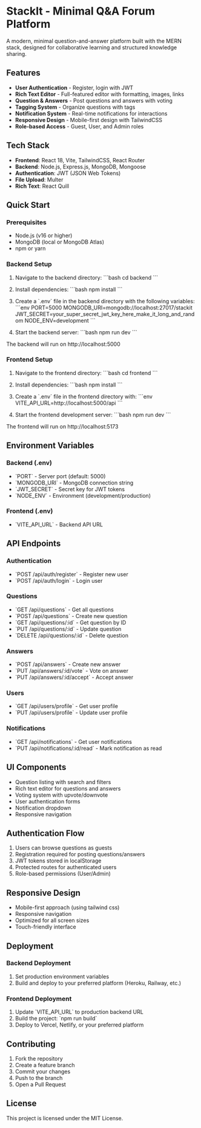 # StackIt - Minimal Q&A Forum Platform

A modern, minimal question-and-answer platform built with the MERN stack, designed for collaborative learning and structured knowledge sharing.

##  Features

- **User Authentication** - Register, login with JWT
- **Rich Text Editor** - Full-featured editor with formatting, images, links
- **Question & Answers** - Post questions and answers with voting
- **Tagging System** - Organize questions with tags
- **Notification System** - Real-time notifications for interactions
- **Responsive Design** - Mobile-first design with TailwindCSS
- **Role-based Access** - Guest, User, and Admin roles

##  Tech Stack

- **Frontend**: React 18, Vite, TailwindCSS, React Router
- **Backend**: Node.js, Express.js, MongoDB, Mongoose
- **Authentication**: JWT (JSON Web Tokens)
- **File Upload**: Multer
- **Rich Text**: React Quill

##  Quick Start

### Prerequisites

- Node.js (v16 or higher)
- MongoDB (local or MongoDB Atlas)
- npm or yarn

### Backend Setup

1. Navigate to the backend directory:
\`\`\`bash
cd backend
\`\`\`

2. Install dependencies:
\`\`\`bash
npm install
\`\`\`

3. Create a \`.env\` file in the backend directory with the following variables:
\`\`\`env
PORT=5000
MONGODB_URI=mongodb://localhost:27017/stackit
JWT_SECRET=your_super_secret_jwt_key_here_make_it_long_and_random
NODE_ENV=development
\`\`\`

4. Start the backend server:
\`\`\`bash
npm run dev
\`\`\`

The backend will run on http://localhost:5000

### Frontend Setup

1. Navigate to the frontend directory:
\`\`\`bash
cd frontend
\`\`\`

2. Install dependencies:
\`\`\`bash
npm install
\`\`\`

3. Create a \`.env\` file in the frontend directory with:
\`\`\`env
VITE_API_URL=http://localhost:5000/api
\`\`\`

4. Start the frontend development server:
\`\`\`bash
npm run dev
\`\`\`

The frontend will run on http://localhost:5173

##  Environment Variables

### Backend (.env)
- \`PORT\` - Server port (default: 5000)
- \`MONGODB_URI\` - MongoDB connection string
- \`JWT_SECRET\` - Secret key for JWT tokens
- \`NODE_ENV\` - Environment (development/production)

### Frontend (.env)
- \`VITE_API_URL\` - Backend API URL

##  API Endpoints

### Authentication
- \`POST /api/auth/register\` - Register new user
- \`POST /api/auth/login\` - Login user

### Questions
- \`GET /api/questions\` - Get all questions
- \`POST /api/questions\` - Create new question
- \`GET /api/questions/:id\` - Get question by ID
- \`PUT /api/questions/:id\` - Update question
- \`DELETE /api/questions/:id\` - Delete question

### Answers
- \`POST /api/answers\` - Create new answer
- \`PUT /api/answers/:id/vote\` - Vote on answer
- \`PUT /api/answers/:id/accept\` - Accept answer

### Users
- \`GET /api/users/profile\` - Get user profile
- \`PUT /api/users/profile\` - Update user profile

### Notifications
- \`GET /api/notifications\` - Get user notifications
- \`PUT /api/notifications/:id/read\` - Mark notification as read

##  UI Components

- Question listing with search and filters
- Rich text editor for questions and answers
- Voting system with upvote/downvote
- User authentication forms
- Notification dropdown
- Responsive navigation

##  Authentication Flow

1. Users can browse questions as guests
2. Registration required for posting questions/answers
3. JWT tokens stored in localStorage
4. Protected routes for authenticated users
5. Role-based permissions (User/Admin)

##  Responsive Design

- Mobile-first approach (using tailwind css)
- Responsive navigation
- Optimized for all screen sizes
- Touch-friendly interface

##  Deployment

### Backend Deployment
1. Set production environment variables
2. Build and deploy to your preferred platform (Heroku, Railway, etc.)

### Frontend Deployment
1. Update \`VITE_API_URL\` to production backend URL
2. Build the project: \`npm run build\`
3. Deploy to Vercel, Netlify, or your preferred platform

##  Contributing

1. Fork the repository
2. Create a feature branch
3. Commit your changes
4. Push to the branch
5. Open a Pull Request

##  License

This project is licensed under the MIT License.
